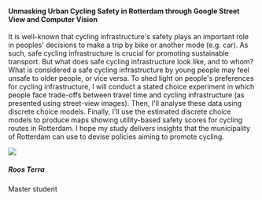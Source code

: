 <div class="row">
  <div class="col-sm-8">
    <h4 id="roos-terra">Unmasking Urban Cycling Safety in Rotterdam through Google Street View and Computer Vision</h4>
    <p>
It is well-known that cycling infrastructure's safety plays an important role in peoples' decisions to make a trip by bike or another mode (e.g. car). As such, safe cycling infrastructure is crucial for promoting sustainable transport. But what does safe cycling infrastructure look like, and to whom? What is considered a safe cycling infrastructure by young people may feel unsafe to older people, or vice versa. To shed light on people's preferences for cycling infrastructure, I will conduct a stated choice experiment in which people face trade-offs between travel time and cycling infrastructure (as presented using street-view images). Then, I'll analyse these data using discrete choice models. Finally, I'll use the estimated discrete choice models to produce maps showing utility-based safety scores for cycling routes in Rotterdam. I hope my study delivers insights that the municipality of Rotterdam can use to devise policies aiming to promote cycling.
    </p>
  </div>

  <div class="col-sm-4">
    <div class="card contact-card">
      <div class="row g-0">
        <div class="col-sm-3">
          <!-- <a href="https://www.tudelft.nl/en/"> -->
            <img src="{{ 'assets/images/person.webp' | relative_url }}" class="contact-avatar">
          <!-- </a> -->
        </div>
        <div class="col-sm-9 gx-sm-3">
          <div class="card-body">
            <h5 class="card-title">Roos Terra</h5>
            <p class="card-text">
              Master student<br>
              <!-- <a href="mailto:mail@tudelft.nl">some.address@student.tudelft.nl</a> -->
            </p>
          </div>
        </div>
      </div>
    </div>
  </div>

</div>
